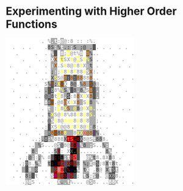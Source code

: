 # Experimenting with Higher Order Functions

<!DOCTYPE html PUBLIC "-//W3C//DTD XHTML 1.0 Strict//EN"
   "http://www.w3.org/TR/xhtml1/DTD/xhtml1-strict.dtd">
<html xmlns="http://www.w3.org/1999/xhtml" lang="en" xml:lang="en"><head>
<title>Generated by libcaca 0.99.beta19</title>
</head><body>
<div style="font-family: monospace, fixed; font-weight: bold;">
<span style=";color:#aaa;background-color:#fff">&#160;&#160;&#160;&#160;&#160;&#160;&#160;&#160;&#160;&#160;&#160;.&#160;%</span><span style=";color:#fff;background-color:#aaa">.t</span><span style=";color:#aaa;background-color:#fff">:</span><span style=";color:#fff;background-color:#aaa">@</span><span style=";color:#aaa;background-color:#fff">@:8&#160;::&#160;:%.&#160;&#160;&#160;&#160;&#160;&#160;&#160;&#160;&#160;&#160;&#160;&#160;</span><br />
<span style=";color:#aaa;background-color:#fff">&#160;&#160;.&#160;&#160;.&#160;.&#160;&#160;&#160;&#160;.</span><span style=";color:#555;background-color:#aaa">8S</span><span style=";color:#fff;background-color:#aaa">:</span><span style=";color:#555;background-color:#aaa">%</span><span style=";color:#fff;background-color:#aaa">t</span><span style=";color:#555;background-color:#aaa">.:</span><span style=";color:#fff;background-color:#aaa">;</span><span style=";color:#555;background-color:#aaa">S&#160;;@&#160;.</span><span style=";color:#a50;background-color:#555">&#160;</span><span style=";color:#aaa;background-color:#fff">.&#160;.&#160;.&#160;&#160;.&#160;.&#160;&#160;</span><br />
<span style=";color:#aaa;background-color:#fff">&#160;&#160;&#160;.&#160;&#160;&#160;&#160;&#160;.&#160;&#160;.&#160;</span><span style=";color:#fff;background-color:#aaa">%</span><span style=";color:#a50;background-color:#555">.</span><span style=";color:#aaa;background-color:#fff">&#160;</span><span style=";color:#fff;background-color:#aaa">8</span><span style=";color:#aaa;background-color:#fff">;</span><span style=";color:#fff;background-color:#ff5">8</span><span style=";color:#aaa;background-color:#fff">@t%</span><span style=";color:#fff;background-color:#aaa">8</span><span style=";color:#aaa;background-color:#fff">&#160;</span><span style=";color:#aaa;background-color:#a50">8</span><span style=";color:#555;background-color:#aaa">%</span><span style=";color:#aaa;background-color:#fff">..&#160;&#160;&#160;&#160;.&#160;&#160;&#160;&#160;&#160;.</span><br />
<span style=";color:#aaa;background-color:#fff">&#160;&#160;&#160;&#160;&#160;.&#160;&#160;&#160;&#160;.&#160;.&#160;</span><span style=";color:#fff;background-color:#aaa">X</span><span style=";color:#a50;background-color:#aaa">X</span><span style=";color:#aaa;background-color:#fff">&#160;</span><span style=";color:#aaa;background-color:#ff5">t</span><span style=";color:#aaa;background-color:#fff">SX</span><span style=";color:#ff5;background-color:#fff">8</span><span style=";color:#aaa;background-color:#fff">@</span><span style=";color:#fff;background-color:#ff5">8</span><span style=";color:#aaa;background-color:#fff">S</span><span style=";color:#ff5;background-color:#fff">8</span><span style=";color:#ff5;background-color:#aaa">%</span><span style=";color:#555;background-color:#aaa">S</span><span style=";color:#aaa;background-color:#fff">&#160;.&#160;.&#160;&#160;&#160;&#160;&#160;.&#160;&#160;&#160;</span><br />
<span style=";color:#aaa;background-color:#fff">&#160;.&#160;&#160;&#160;&#160;&#160;.&#160;&#160;&#160;&#160;.&#160;</span><span style=";color:#fff;background-color:#aaa">:</span><span style=";color:#a50;background-color:#aaa">X</span><span style=";color:#aaa;background-color:#fff">.S</span><span style=";color:#ff5;background-color:#fff">8</span><span style=";color:#aaa;background-color:#fff">8@</span><span style=";color:#ff5;background-color:#fff">8</span><span style=";color:#aaa;background-color:#fff">8</span><span style=";color:#ff5;background-color:#fff">8</span><span style=";color:#aaa;background-color:#fff">X</span><span style=";color:#fff;background-color:#aaa">:</span><span style=";color:#555;background-color:#aaa">t</span><span style=";color:#aaa;background-color:#fff">&#160;.&#160;&#160;&#160;.&#160;&#160;.&#160;&#160;.&#160;</span><br />
<span style=";color:#aaa;background-color:#fff">&#160;&#160;&#160;.&#160;&#160;.&#160;&#160;.&#160;&#160;.&#160;</span><span style=";color:#555;background-color:#aaa">;</span><span style=";color:#fff;background-color:#aaa">:</span><span style=";color:#aaa;background-color:#fff">;</span><span style=";color:#ff5;background-color:#fff">8</span><span style=";color:#aaa;background-color:#fff">8</span><span style=";color:#ff5;background-color:#fff">8</span><span style=";color:#aaa;background-color:#fff">8</span><span style=";color:#ff5;background-color:#fff">8</span><span style=";color:#aaa;background-color:#fff">88</span><span style=";color:#ff5;background-color:#fff">8</span><span style=";color:#fff;background-color:#aaa">S</span><span style=";color:#a50;background-color:#aaa">X</span><span style=";color:#aaa;background-color:#fff">:.&#160;.&#160;&#160;&#160;&#160;&#160;&#160;&#160;&#160;&#160;</span><br />
<span style=";color:#aaa;background-color:#fff">&#160;&#160;.&#160;&#160;&#160;&#160;&#160;&#160;&#160;&#160;..&#160;</span><span style=";color:#555;background-color:#aaa">X</span><span style=";color:#ff5;background-color:#aaa">S</span><span style=";color:#aaa;background-color:#fff">S@</span><span style=";color:#aaa;background-color:#a50">@</span><span style=";color:#aaa;background-color:#555">:</span><span style=";color:#a50;background-color:#aaa">8</span><span style=";color:#aaa;background-color:#555">:</span><span style=";color:#a50;background-color:#aaa">88</span><span style=";color:#aaa;background-color:#fff">88</span><span style=";color:#a50;background-color:#aaa">8</span><span style=";color:#aaa;background-color:#fff">..&#160;&#160;&#160;&#160;.&#160;&#160;.&#160;&#160;.</span><br />
<span style=";color:#aaa;background-color:#fff">&#160;&#160;&#160;&#160;.&#160;&#160;.&#160;.&#160;&#160;S</span><span style=";color:#555;background-color:#aaa">%</span><span style=";color:#a50;background-color:#555">t</span><span style=";color:#555;background-color:#aaa">;</span><span style=";color:#ff5;background-color:#aaa">X</span><span style=";color:#555;background-color:#a50">8</span><span style=";color:#fff;background-color:#aaa">X</span><span style=";color:#aaa;background-color:#fff">&#160;</span><span style=";color:#555;background-color:#aaa">8@</span><span style=";color:#aaa;background-color:#fff">.</span><span style=";color:#555;background-color:#aaa">%</span><span style=";color:#a50;background-color:#aaa">8</span><span style=";color:#fff;background-color:#aaa">&#160;</span><span style=";color:#a50;background-color:#555">S</span><span style=";color:#555;background-color:#aaa">@</span><span style=";color:#aaa;background-color:#fff">@..&#160;&#160;&#160;&#160;.&#160;&#160;&#160;&#160;</span><br />
<span style=";color:#aaa;background-color:#fff">&#160;&#160;.&#160;&#160;&#160;&#160;&#160;&#160;&#160;.&#160;</span><span style=";color:#555;background-color:#aaa">.</span><span style=";color:#a50;background-color:#555">:</span><span style=";color:#aaa;background-color:#555">8</span><span style=";color:#aaa;background-color:#fff">8%</span><span style=";color:#ff5;background-color:#aaa">%</span><span style=";color:#555;background-color:#aaa">S</span><span style=";color:#fff;background-color:#aaa">%</span><span style=";color:#a0a;background-color:#555">&#160;</span><span style=";color:#555;background-color:#aaa">8</span><span style=";color:#fff;background-color:#aaa">.</span><span style=";color:#555;background-color:#aaa">8</span><span style=";color:#fff;background-color:#aaa">%</span><span style=";color:#aaa;background-color:#fff">S</span><span style=";color:#aaa;background-color:#a50">8</span><span style=";color:#a0a;background-color:#555">&#160;</span><span style=";color:#fff;background-color:#aaa">.</span><span style=";color:#aaa;background-color:#fff">&#160;.&#160;.&#160;&#160;&#160;&#160;.&#160;&#160;</span><br />
<span style=";color:#aaa;background-color:#fff">&#160;&#160;&#160;&#160;.&#160;.&#160;&#160;..&#160;</span><span style=";color:#555;background-color:#aaa">@</span><span style=";color:#aaa;background-color:#555">8</span><span style=";color:#555;background-color:#aaa">8</span><span style=";color:#aaa;background-color:#fff">t</span><span style=";color:#fff;background-color:#ff5">8</span><span style=";color:#aaa;background-color:#fff">8</span><span style=";color:#fff;background-color:#aaa">.</span><span style=";color:#aaa;background-color:#555">S</span><span style=";color:#aaa;background-color:#fff">:8</span><span style=";color:#a50;background-color:#aaa">8</span><span style=";color:#aaa;background-color:#fff">X</span><span style=";color:#ff5;background-color:#fff">8</span><span style=";color:#aaa;background-color:#fff">X</span><span style=";color:#a50;background-color:#aaa">8</span><span style=";color:#a50;background-color:#555">&#160;</span><span style=";color:#fff;background-color:#aaa">.</span><span style=";color:#aaa;background-color:#fff">&#160;.&#160;&#160;&#160;&#160;.&#160;&#160;&#160;.</span><br />
<span style=";color:#aaa;background-color:#fff">&#160;&#160;.&#160;&#160;&#160;&#160;&#160;&#160;&#160;.&#160;</span><span style=";color:#fff;background-color:#aaa">8</span><span style=";color:#aaa;background-color:#555">8</span><span style=";color:#555;background-color:#a50">8</span><span style=";color:#aaa;background-color:#fff">.@8</span><span style=";color:#aaa;background-color:#a50">@</span><span style=";color:#aaa;background-color:#fff">X</span><span style=";color:#ff5;background-color:#fff">8</span><span style=";color:#aaa;background-color:#fff">X</span><span style=";color:#a50;background-color:#aaa">8</span><span style=";color:#fff;background-color:#aaa">&#160;</span><span style=";color:#aaa;background-color:#fff">S</span><span style=";color:#ff5;background-color:#fff">@</span><span style=";color:#555;background-color:#aaa">8</span><span style=";color:#fff;background-color:#aaa">&#160;</span><span style=";color:#aaa;background-color:#fff">%&#160;.&#160;&#160;.&#160;&#160;&#160;&#160;&#160;&#160;</span><br />
<span style=";color:#aaa;background-color:#fff">&#160;&#160;&#160;&#160;&#160;.&#160;.&#160;&#160;&#160;.&#160;</span><span style=";color:#fff;background-color:#aaa">t</span><span style=";color:#555;background-color:#aaa">&#160;</span><span style=";color:#aaa;background-color:#fff">:</span><span style=";color:#fff;background-color:#ff5">8</span><span style=";color:#aaa;background-color:#fff">8</span><span style=";color:#ff5;background-color:#aaa">X</span><span style=";color:#a50;background-color:#aaa">S</span><span style=";color:#fff;background-color:#aaa">&#160;</span><span style=";color:#ff5;background-color:#aaa">@</span><span style=";color:#555;background-color:#aaa">8</span><span style=";color:#aaa;background-color:#fff">@</span><span style=";color:#ff5;background-color:#fff">8</span><span style=";color:#aaa;background-color:#fff">X</span><span style=";color:#ff5;background-color:#aaa">8</span><span style=";color:#fff;background-color:#aaa">.</span><span style=";color:#aaa;background-color:#fff">..&#160;&#160;&#160;&#160;&#160;&#160;.&#160;.&#160;</span><br />
<span style=";color:#aaa;background-color:#fff">&#160;&#160;.&#160;&#160;&#160;&#160;&#160;&#160;.&#160;.&#160;</span><span style=";color:#555;background-color:#aaa">t</span><span style=";color:#ff5;background-color:#aaa">X</span><span style=";color:#aaa;background-color:#fff">S@</span><span style=";color:#ff5;background-color:#fff">8</span><span style=";color:#aaa;background-color:#fff">8%88</span><span style=";color:#ff5;background-color:#fff">8</span><span style=";color:#aaa;background-color:#fff">8</span><span style=";color:#ff5;background-color:#fff">@</span><span style=";color:#aaa;background-color:#fff">8</span><span style=";color:#ff5;background-color:#aaa">S</span><span style=";color:#fff;background-color:#aaa">.</span><span style=";color:#aaa;background-color:#fff">&#160;..&#160;.&#160;&#160;&#160;&#160;&#160;&#160;&#160;</span><br />
<span style=";color:#aaa;background-color:#fff">&#160;&#160;&#160;&#160;.&#160;&#160;.&#160;&#160;&#160;.&#160;</span><span style=";color:#555;background-color:#aaa">@</span><span style=";color:#fff;background-color:#aaa">S</span><span style=";color:#ff5;background-color:#fff">8</span><span style=";color:#aaa;background-color:#fff">8@</span><span style=";color:#ff5;background-color:#fff">8@@</span><span style=";color:#aaa;background-color:#fff">8</span><span style=";color:#ff5;background-color:#fff">@</span><span style=";color:#aaa;background-color:#fff">8</span><span style=";color:#ff5;background-color:#fff">@</span><span style=";color:#aaa;background-color:#fff">8</span><span style=";color:#fff;background-color:#aaa">&#160;&#160;</span><span style=";color:#aaa;background-color:#fff">;.&#160;&#160;&#160;&#160;.&#160;&#160;.&#160;&#160;</span><br />
<span style=";color:#aaa;background-color:#fff">&#160;&#160;.&#160;&#160;&#160;&#160;&#160;&#160;.&#160;.:</span><span style=";color:#a50;background-color:#555">&#160;</span><span style=";color:#aaa;background-color:#fff">XS</span><span style=";color:#ff5;background-color:#fff">8</span><span style=";color:#aaa;background-color:#fff">@@8</span><span style=";color:#ff5;background-color:#fff">@</span><span style=";color:#aaa;background-color:#fff">8</span><span style=";color:#ff5;background-color:#fff">X</span><span style=";color:#aaa;background-color:#fff">8@</span><span style=";color:#ff5;background-color:#fff">X</span><span style=";color:#fff;background-color:#aaa">:</span><span style=";color:#555;background-color:#aaa">8</span><span style=";color:#aaa;background-color:#fff">:.&#160;.&#160;&#160;&#160;&#160;&#160;&#160;&#160;.</span><br />
<span style=";color:#aaa;background-color:#fff">&#160;&#160;&#160;&#160;.&#160;.&#160;&#160;&#160;.&#160;</span><span style=";color:#555;background-color:#aaa">&#160;</span><span style=";color:#aaa;background-color:#555">8</span><span style=";color:#a50;background-color:#aaa">8</span><span style=";color:#555;background-color:#a50">8</span><span style=";color:#555;background-color:#aaa">8</span><span style=";color:#a50;background-color:#aaa">8</span><span style=";color:#ff5;background-color:#aaa">8</span><span style=";color:#fff;background-color:#aaa">&#160;&#160;</span><span style=";color:#aaa;background-color:#fff">8</span><span style=";color:#ff5;background-color:#aaa">XX</span><span style=";color:#f55;background-color:#aaa">X</span><span style=";color:#a50;background-color:#aaa">@8</span><span style=";color:#a0a;background-color:#555">:</span><span style=";color:#555;background-color:#aaa">%</span><span style=";color:#aaa;background-color:#fff">..&#160;&#160;.&#160;.&#160;&#160;&#160;&#160;</span><br />
<span style=";color:#aaa;background-color:#fff">&#160;&#160;.&#160;&#160;&#160;&#160;&#160;..;</span><span style=";color:#555;background-color:#aaa">.</span><span style=";color:#aaa;background-color:#555">8</span><span style=";color:#fff;background-color:#aaa">:%</span><span style=";color:#aaa;background-color:#fff">888</span><span style=";color:#555;background-color:#aaa">X</span><span style=";color:#f55;background-color:#a00">tS</span><span style=";color:#000;background-color:#a00">t</span><span style=";color:#a00;background-color:#000">8</span><span style=";color:#aaa;background-color:#555">X</span><span style=";color:#aaa;background-color:#fff">8@S</span><span style=";color:#fff;background-color:#aaa">t</span><span style=";color:#555;background-color:#aaa">88</span><span style=";color:#aaa;background-color:#fff">8.&#160;&#160;&#160;&#160;&#160;.&#160;&#160;</span><br />
<span style=";color:#aaa;background-color:#fff">&#160;&#160;&#160;&#160;&#160;.&#160;..</span><span style=";color:#fff;background-color:#aaa">&#160;</span><span style=";color:#555;background-color:#aaa">%</span><span style=";color:#aaa;background-color:#fff">S...@</span><span style=";color:#fff;background-color:#aaa">S</span><span style=";color:#555;background-color:#aaa">@</span><span style=";color:#aaa;background-color:#fff">8@</span><span style=";color:#a00;background-color:#555">8</span><span style=";color:#000;background-color:#a00">8</span><span style=";color:#a0a;background-color:#555">%</span><span style=";color:#fff;background-color:#aaa">%</span><span style=";color:#555;background-color:#aaa">8</span><span style=";color:#fff;background-color:#aaa">&#160;;</span><span style=";color:#aaa;background-color:#fff">S..</span><span style=";color:#555;background-color:#aaa">%</span><span style=";color:#fff;background-color:#aaa">:</span><span style=";color:#aaa;background-color:#fff">&#160;.&#160;&#160;&#160;&#160;&#160;.</span><br />
<span style=";color:#aaa;background-color:#fff">&#160;&#160;.&#160;&#160;&#160;.&#160;</span><span style=";color:#555;background-color:#aaa">8</span><span style=";color:#fff;background-color:#aaa">.</span><span style=";color:#aaa;background-color:#fff">&#160;.&#160;..</span><span style=";color:#555;background-color:#aaa">S</span><span style=";color:#a00;background-color:#555">X</span><span style=";color:#aaa;background-color:#fff">:&#160;X</span><span style=";color:#555;background-color:#000">X</span><span style=";color:#0a0;background-color:#000">.</span><span style=";color:#a50;background-color:#555">%</span><span style=";color:#aaa;background-color:#fff">.......&#160;</span><span style=";color:#555;background-color:#aaa">8</span><span style=";color:#fff;background-color:#aaa">%</span><span style=";color:#aaa;background-color:#fff">&#160;.&#160;.&#160;&#160;&#160;</span><br />
<span style=";color:#aaa;background-color:#fff">&#160;&#160;&#160;&#160;.&#160;;</span><span style=";color:#555;background-color:#aaa">@</span><span style=";color:#fff;background-color:#aaa">;</span><span style=";color:#aaa;background-color:#fff">:</span><span style=";color:#555;background-color:#aaa">;</span><span style=";color:#aaa;background-color:#fff">%&#160;8</span><span style=";color:#a0a;background-color:#555">&#160;</span><span style=";color:#a00;background-color:#000">;:</span><span style=";color:#000;background-color:#555">8</span><span style=";color:#fff;background-color:#aaa">;t</span><span style=";color:#555;background-color:#a00">8</span><span style=";color:#a00;background-color:#f55">S</span><span style=";color:#a0a;background-color:#555">&#160;</span><span style=";color:#aaa;background-color:#fff">&#160;&#160;</span><span style=";color:#fff;background-color:#aaa">@%</span><span style=";color:#555;background-color:#aaa">t</span><span style=";color:#aaa;background-color:#fff">8.8X</span><span style=";color:#555;background-color:#aaa">8</span><span style=";color:#aaa;background-color:#fff">8&#160;.&#160;&#160;&#160;&#160;</span><br />
<span style=";color:#aaa;background-color:#fff">&#160;&#160;.&#160;.;</span><span style=";color:#aaa;background-color:#555">8</span><span style=";color:#aaa;background-color:#fff">8.</span><span style=";color:#555;background-color:#aaa">%</span><span style=";color:#fff;background-color:#aaa">%</span><span style=";color:#aaa;background-color:#fff">&#160;&#160;</span><span style=";color:#555;background-color:#aaa">t</span><span style=";color:#a00;background-color:#000">:</span><span style=";color:#00a;background-color:#000">:</span><span style=";color:#a00;background-color:#000">8</span><span style=";color:#555;background-color:#a00">8</span><span style=";color:#a0a;background-color:#555">:</span><span style=";color:#a00;background-color:#555">X</span><span style=";color:#a00;background-color:#000">8</span><span style=";color:#a00;background-color:#555">@</span><span style=";color:#555;background-color:#aaa">8</span><span style=";color:#aaa;background-color:#fff">&#160;</span><span style=";color:#555;background-color:#aaa">%;</span><span style=";color:#fff;background-color:#aaa">X</span><span style=";color:#aaa;background-color:#fff">8</span><span style=";color:#aaa;background-color:#555">S</span><span style=";color:#aaa;background-color:#fff">;8</span><span style=";color:#555;background-color:#aaa">X</span><span style=";color:#aaa;background-color:#fff">t</span><span style=";color:#555;background-color:#aaa">8</span><span style=";color:#aaa;background-color:#fff">t.&#160;&#160;.&#160;</span><br />
<span style=";color:#aaa;background-color:#fff">&#160;&#160;&#160;.&#160;</span><span style=";color:#555;background-color:#aaa">&#160;</span><span style=";color:#a50;background-color:#555">&#160;</span><span style=";color:#fff;background-color:#aaa">8</span><span style=";color:#555;background-color:#aaa">&#160;</span><span style=";color:#aaa;background-color:#555">8</span><span style=";color:#aaa;background-color:#fff">&#160;..&#160;</span><span style=";color:#a50;background-color:#555">:</span><span style=";color:#555;background-color:#a00">8</span><span style=";color:#aaa;background-color:#f55">8</span><span style=";color:#a00;background-color:#f55">8</span><span style=";color:#000;background-color:#555">@</span><span style=";color:#a00;background-color:#000">%</span><span style=";color:#00a;background-color:#000">;</span><span style=";color:#0a0;background-color:#000">.</span><span style=";color:#fff;background-color:#aaa">%</span><span style=";color:#aaa;background-color:#fff">&#160;</span><span style=";color:#555;background-color:#aaa">t</span><span style=";color:#fff;background-color:#aaa">X</span><span style=";color:#aaa;background-color:#fff">&#160;.</span><span style=";color:#555;background-color:#aaa">8</span><span style=";color:#aaa;background-color:#fff">@&#160;</span><span style=";color:#555;background-color:#aaa">X</span><span style=";color:#fff;background-color:#aaa">t</span><span style=";color:#aaa;background-color:#555">S</span><span style=";color:#fff;background-color:#aaa">t</span><span style=";color:#aaa;background-color:#fff">&#160;.&#160;&#160;&#160;</span><br />
<span style=";color:#aaa;background-color:#fff">&#160;&#160;.&#160;.&#160;</span><span style=";color:#555;background-color:#aaa">8:</span><span style=";color:#a50;background-color:#555">&#160;</span><span style=";color:#aaa;background-color:#fff">t&#160;&#160;.&#160;</span><span style=";color:#fff;background-color:#aaa">S</span><span style=";color:#a0a;background-color:#a00">8</span><span style=";color:#555;background-color:#a50">8</span><span style=";color:#555;background-color:#a00">8</span><span style=";color:#a00;background-color:#000">S</span><span style=";color:#a0a;background-color:#555">%</span><span style=";color:#555;background-color:#a00">S</span><span style=";color:#0aa;background-color:#555">.</span><span style=";color:#aaa;background-color:#fff">;&#160;</span><span style=";color:#fff;background-color:#aaa">t</span><span style=";color:#555;background-color:#aaa">S</span><span style=";color:#aaa;background-color:#fff">;</span><span style=";color:#fff;background-color:#aaa">S</span><span style=";color:#555;background-color:#aaa">@</span><span style=";color:#aaa;background-color:#fff">.&#160;</span><span style=";color:#fff;background-color:#aaa">@</span><span style=";color:#aaa;background-color:#555">X8</span><span style=";color:#aaa;background-color:#fff">8..&#160;&#160;&#160;</span><br />
<span style=";color:#aaa;background-color:#fff">&#160;&#160;&#160;&#160;&#160;.</span><span style=";color:#fff;background-color:#aaa">@8</span><span style=";color:#aaa;background-color:#fff">S&#160;.&#160;&#160;.&#160;&#160;</span><span style=";color:#fff;background-color:#aaa">X</span><span style=";color:#555;background-color:#aaa">.</span><span style=";color:#fff;background-color:#aaa">.t</span><span style=";color:#aaa;background-color:#fff">%...&#160;@</span><span style=";color:#fff;background-color:#aaa">S</span><span style=";color:#aaa;background-color:#fff">8.&#160;..</span><span style=";color:#fff;background-color:#aaa">88</span><span style=";color:#aaa;background-color:#fff">X&#160;.&#160;&#160;.</span><br />
</div></body></html>